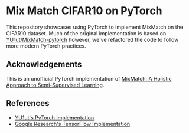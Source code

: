 # Mix Match CIFAR10 on PyTorch

This repository showcases using PyTorch to implement MixMatch on the CIFAR10
dataset. Much of the original implementation is based on
[YU1ut/MixMatch-pytorch](https://github.com/YU1ut/MixMatch-pytorch/tree/master)
however, we've refactored the code to follow more modern PyTorch practices.


## Acknowledgements

This is an unofficial PyTorch implementation of 
[MixMatch: A Holistic Approach to Semi-Supervised Learning](https://arxiv.org/abs/1905.02249).

## References

- [YU1ut's PyTorch Implementation](https://github.com/YU1ut/MixMatch-pytorch/tree/master)
- [Google Research's TensorFlow Implementation](https://github.com/google-research/mixmatch)

